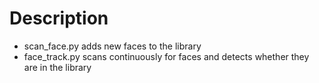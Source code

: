 # Description

* scan_face.py adds new faces to the library
* face_track.py scans continuously for faces and detects whether they are in the library